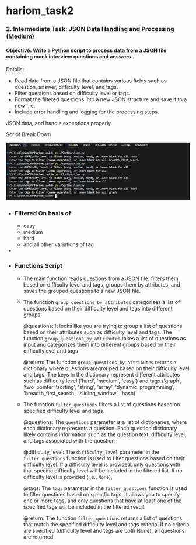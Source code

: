 # hariom_task2

### 2. Intermediate Task: JSON Data Handling and Processing (Medium)

#### Objective: Write a Python script to process data from a JSON file containing mock interview questions and answers. 

Details:
- Read data from a JSON file that contains various fields such as question, answer,
difficulty_level, and tags.
- Filter questions based on difficulty level or tags.
- Format the filtered questions into a new JSON structure and save it to a new file.
- Include error handling and logging for the processing steps.

JSON data, and handle exceptions properly.


Script Break Down

![script_run](image.png)

- ### Filtered On basis of 
  - easy
  - medium
  - hard
  - and all other variations of tag
-

- ### Functions Script
  -   The main function reads questions from a JSON file, filters them based on difficulty level and tags, groups them by attributes, and saves the grouped questions to a new JSON file.

  - The function `group_questions_by_attributes` categorizes a list of questions based on their
    difficulty level and tags into different groups.

    @questions: It looks like you are trying to group a list of questions based on their
attributes such as difficulty level and tags. The function `group_questions_by_attributes` takes a
    list of questions as input and categorizes them into different groups based on their difficultylevel and tags


    @return: The function `group_questions_by_attributes` returns a dictionary where questions aregrouped based on their difficulty level and tags. The keys in the dictionary represent different
    attributes such as difficulty level ('hard', 'medium', 'easy') and tags ('graph', 'two_pointer','sorting', 'string', 'array', 'dynamic_programming', 'breadth_first_search', 'sliding_window', 'hash)

  - The function `filter_questions` filters a list of questions based on specified difficulty level and
    tags.

    @questions: The `questions` parameter is a list of dictionaries, where each dictionary
    represents a question. Each question dictionary likely contains information such as the question
    text, difficulty level, and tags associated with the question

    @difficulty_level: The `difficulty_level` parameter in the `filter_questions` function is used
    to filter questions based on their difficulty level. If a difficulty level is provided, only
    questions with that specific difficulty level will be included in the filtered list. If no
    difficulty level is provided (i.e., `None`),

    @tags: The `tags` parameter in the `filter_questions` function is used to filter questions
    based on specific tags. It allows you to specify one or more tags, and only questions that have at
    least one of the specified tags will be included in the filtered result

    @return: The function `filter_questions` returns a list of questions that match the specified
    difficulty level and tags criteria. If no criteria are specified (difficulty level and tags are both None), all questions are returned.

